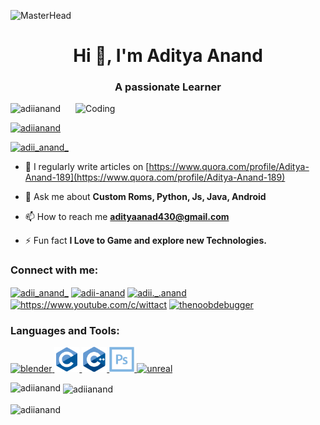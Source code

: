 ![MasterHead](https://miro.medium.com/max/1400/1*w2X7ExLGBzb-iznRW1rAVw.jpeg)
<h1 align="center">Hi 👋, I'm Aditya Anand</h1>
<h3 align="center">A passionate Learner</h3>
<img align="right" alt="Coding" width="400" src="https://cdn.dribbble.com/users/1162077/screenshots/3848914/programmer.gif">


<p align="left"> <img src="https://komarev.com/ghpvc/?username=adiianand&label=Profile%20views&color=0e75b6&style=flat" alt="adiianand" /> </p>

<p align="left"> <a href="https://github.com/ryo-ma/github-profile-trophy"><img src="https://github-profile-trophy.vercel.app/?username=adiianand" alt="adiianand" /></a> </p>

<p align="left"> <a href="https://twitter.com/adii_anand_" target="blank"><img src="https://img.shields.io/twitter/follow/adii_anand_?logo=twitter&style=for-the-badge" alt="adii_anand_" /></a> </p>

- 📝 I regularly write articles on [https://www.quora.com/profile/Aditya-Anand-189](https://www.quora.com/profile/Aditya-Anand-189)

- 💬 Ask me about **Custom Roms, Python, Js, Java, Android**

- 📫 How to reach me **adityaanad430@gmail.com**

- ⚡ Fun fact **I Love to Game and explore new Technologies.**

<h3 align="left">Connect with me:</h3>
<p align="left">
<a href="https://twitter.com/adii_anand_" target="blank"><img align="center" src="https://raw.githubusercontent.com/rahuldkjain/github-profile-readme-generator/master/src/images/icons/Social/twitter.svg" alt="adii_anand_" height="30" width="40" /></a>
<a href="https://linkedin.com/in/adii-anand" target="blank"><img align="center" src="https://raw.githubusercontent.com/rahuldkjain/github-profile-readme-generator/master/src/images/icons/Social/linked-in-alt.svg" alt="adii-anand" height="30" width="40" /></a>
<a href="https://instagram.com/adii._.anand" target="blank"><img align="center" src="https://raw.githubusercontent.com/rahuldkjain/github-profile-readme-generator/master/src/images/icons/Social/instagram.svg" alt="adii._.anand" height="30" width="40" /></a>
<a href="https://www.youtube.com/c/witTACT" target="blank"><img align="center" src="https://raw.githubusercontent.com/rahuldkjain/github-profile-readme-generator/master/src/images/icons/Social/youtube.svg" alt="https://www.youtube.com/c/wittact" height="30" width="40" /></a>
<a href="https://www.hackerrank.com/AdiiAnand" target="blank"><img align="center" src="https://raw.githubusercontent.com/rahuldkjain/github-profile-readme-generator/master/src/images/icons/Social/hackerrank.svg" alt="thenoobdebugger" height="30" width="40" /></a>
</p>

<h3 align="left">Languages and Tools:</h3>
<p align="left"> <a href="https://www.blender.org/" target="_blank" rel="noreferrer"> <img src="https://download.blender.org/branding/community/blender_community_badge_white.svg" alt="blender" width="40" height="40"/> </a> <a href="https://www.cprogramming.com/" target="_blank" rel="noreferrer"> <img src="https://raw.githubusercontent.com/devicons/devicon/master/icons/c/c-original.svg" alt="c" width="40" height="40"/> </a> <a href="https://www.w3schools.com/cpp/" target="_blank" rel="noreferrer"> <img src="https://raw.githubusercontent.com/devicons/devicon/master/icons/cplusplus/cplusplus-original.svg" alt="cplusplus" width="40" height="40"/> </a> <a href="https://www.photoshop.com/en" target="_blank" rel="noreferrer"> <img src="https://raw.githubusercontent.com/devicons/devicon/master/icons/photoshop/photoshop-line.svg" alt="photoshop" width="40" height="40"/> </a> <a href="https://unrealengine.com/" target="_blank" rel="noreferrer"> <img src="https://raw.githubusercontent.com/kenangundogan/fontisto/036b7eca71aab1bef8e6a0518f7329f13ed62f6b/icons/svg/brand/unreal-engine.svg" alt="unreal" width="40" height="40"/> </a> </p>

<p><img align="left" src="https://github-readme-stats.vercel.app/api/top-langs?username=adiianand&show_icons=true&locale=en&layout=compact" alt="adiianand" /></p>

<p>&nbsp;<img align="center" src="https://github-readme-stats.vercel.app/api?username=adiianand&show_icons=true&locale=en" alt="adiianand" /></p>

<p><img align="center" src="https://github-readme-streak-stats.herokuapp.com/?user=adiianand&" alt="adiianand" /></p>
